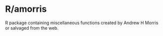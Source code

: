 # R/amorris

R package containing miscellaneous functions created by Andrew H Morris or
salvaged from the web.
